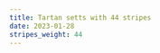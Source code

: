 ```yaml
---
title: Tartan setts with 44 stripes
date: 2023-01-28
stripes_weight: 44
---
```

<no value>

<no value>